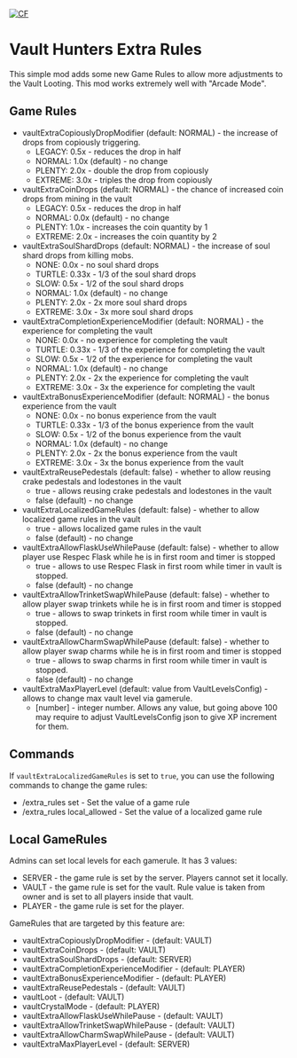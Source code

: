 <a href="https://www.curseforge.com/minecraft/mc-mods/vault-hunters-extra-game-rules"><img src="http://cf.way2muchnoise.eu/917565.svg" alt="CF"></a>

# Vault Hunters Extra Rules

This simple mod adds some new Game Rules to allow more adjustments to the Vault Looting.
This mod works extremely well with "Arcade Mode".

## Game Rules
- vaultExtraCopiouslyDropModifier (default: NORMAL) - the increase of drops from copiously triggering. 
  - LEGACY: 0.5x - reduces the drop in half
  - NORMAL: 1.0x (default) - no change
  - PLENTY: 2.0x - double the drop from copiously
  - EXTREME: 3.0x - triples the drop from copiously
- vaultExtraCoinDrops (default: NORMAL) - the chance of increased coin drops from mining in the vault
  - LEGACY: 0.5x - reduces the drop in half
  - NORMAL: 0.0x (default) - no change
  - PLENTY: 1.0x - increases the coin quantity by 1
  - EXTREME: 2.0x - increases the coin quantity by 2
- vaultExtraSoulShardDrops (default: NORMAL) - the increase of soul shard drops from killing mobs.
  - NONE: 0.0x - no soul shard drops
  - TURTLE: 0.33x - 1/3 of the soul shard drops
  - SLOW: 0.5x - 1/2 of the soul shard drops
  - NORMAL: 1.0x (default) - no change
  - PLENTY: 2.0x - 2x more soul shard drops
  - EXTREME: 3.0x - 3x more soul shard drops
- vaultExtraCompletionExperienceModifier (default: NORMAL) - the experience for completing the vault
  - NONE: 0.0x - no experience for completing the vault
  - TURTLE: 0.33x - 1/3 of the experience for completing the vault
  - SLOW: 0.5x - 1/2 of the experience for completing the vault
  - NORMAL: 1.0x (default) - no change
  - PLENTY: 2.0x - 2x the experience for completing the vault
  - EXTREME: 3.0x - 3x the experience for completing the vault
- vaultExtraBonusExperienceModifier (default: NORMAL) - the bonus experience from the vault
  - NONE: 0.0x - no bonus experience from the vault
  - TURTLE: 0.33x - 1/3 of the bonus experience from the vault
  - SLOW: 0.5x - 1/2 of the bonus experience from the vault
  - NORMAL: 1.0x (default) - no change
  - PLENTY: 2.0x - 2x the bonus experience from the vault
  - EXTREME: 3.0x - 3x the bonus experience from the vault
- vaultExtraReusePedestals (default: false) - whether to allow reusing crake pedestals and lodestones in the vault
  - true - allows reusing crake pedestals and lodestones in the vault
  - false (default) - no change
- vaultExtraLocalizedGameRules (default: false) - whether to allow localized game rules in the vault
  - true - allows localized game rules in the vault
  - false (default) - no change
- vaultExtraAllowFlaskUseWhilePause (default: false) - whether to allow player use Respec Flask while he is in first room and timer is stopped
  - true - allows to use Respec Flask in first room while timer in vault is stopped.
  - false (default) - no change
- vaultExtraAllowTrinketSwapWhilePause (default: false) - whether to allow player swap trinkets while he is in first room and timer is stopped
  - true - allows to swap trinkets in first room while timer in vault is stopped.
  - false (default) - no change
- vaultExtraAllowCharmSwapWhilePause (default: false) - whether to allow player swap charms while he is in first room and timer is stopped
  - true - allows to swap charms in first room while timer in vault is stopped.
  - false (default) - no change
- vaultExtraMaxPlayerLevel (default: value from VaultLevelsConfig) - allows to change max vault level via gamerule.
  - [number] - integer number. Allows any value, but going above 100 may require to adjust VaultLevelsConfig json to give XP increment for them. 
  
## Commands
If `vaultExtraLocalizedGameRules` is set to `true`, you can use the following commands to change the game rules:

- /extra_rules set <rule> <value> - Set the value of a game rule
- /extra_rules local_allowed <rule> <value> - Set the value of a localized game rule

## Local GameRules 
Admins can set local levels for each gamerule. It has 3 values:
- SERVER - the game rule is set by the server. Players cannot set it locally.
- VAULT - the game rule is set for the vault. Rule value is taken from owner and is set to all players inside that vault.
- PLAYER - the game rule is set for the player.

GameRules that are targeted by this feature are:
- vaultExtraCopiouslyDropModifier - (default: VAULT)
- vaultExtraCoinDrops - (default: VAULT)
- vaultExtraSoulShardDrops - (default: SERVER)
- vaultExtraCompletionExperienceModifier - (default: PLAYER)
- vaultExtraBonusExperienceModifier - (default: PLAYER)
- vaultExtraReusePedestals - (default: VAULT)
- vaultLoot - (default: VAULT)
- vaultCrystalMode - (default: PLAYER)
- vaultExtraAllowFlaskUseWhilePause - (default: VAULT)
- vaultExtraAllowTrinketSwapWhilePause - (default: VAULT)
- vaultExtraAllowCharmSwapWhilePause - (default: VAULT)
- vaultExtraMaxPlayerLevel - (default: SERVER)